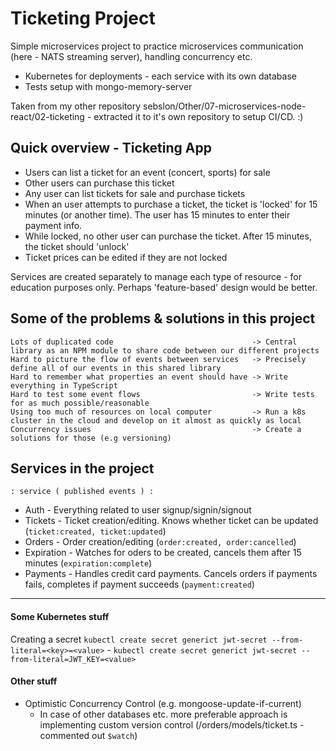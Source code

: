 # Ticketing Project

Simple microservices project to practice microservices communication (here - NATS streaming server), handling concurrency etc.

- Kubernetes for deployments - each service with its own database
- Tests setup with mongo-memory-server

Taken from my other repository sebslon/Other/07-microservices-node-react/02-ticketing - extracted it to it's own repository to setup CI/CD. :)

## Quick overview - Ticketing App

- Users can list a ticket for an event (concert, sports) for sale
- Other users can purchase this ticket
- Any user can list tickets for sale and purchase tickets
- When an user attempts to purchase a ticket, the ticket is 'locked' for 15 minutes (or another time). The user has 15 minutes to enter their payment info.
- While locked, no other user can purchase the ticket. After 15 minutes, the ticket should 'unlock'
- Ticket prices can be edited if they are not locked

Services are created separately to manage each type of resource - for education purposes only. Perhaps 'feature-based' design would be better.

## Some of the problems & solutions in this project

```
Lots of duplicated code                               -> Central library as an NPM module to share code between our different projects
Hard to picture the flow of events between services   -> Precisely define all of our events in this shared library
Hard to remember what properties an event should have -> Write everything in TypeScript
Hard to test some event flows                         -> Write tests for as much possible/reasonable
Using too much of resources on local computer         -> Run a k8s cluster in the cloud and develop on it almost as quickly as local
Concurrency issues                                    -> Create a solutions for those (e.g versioning)
```

## Services in the project

`: service ( published events ) :`

- Auth - Everything related to user signup/signin/signout
- Tickets - Ticket creation/editing. Knows whether ticket can be updated (`ticket:created, ticket:updated`)
- Orders - Order creation/editing (`order:created, order:cancelled`)
- Expiration - Watches for oders to be created, cancels them after 15 minutes (`expiration:complete`)
- Payments - Handles credit card payments. Cancels orders if payments fails, completes if payment succeeds (`payment:created`)

<hr>

#### Some Kubernetes stuff

Creating a secret `kubectl create secret generict jwt-secret --from-literal=<key>=<value>` - `kubectl create secret generict jwt-secret --from-literal=JWT_KEY=<value>`

#### Other stuff

- Optimistic Concurrency Control (e.g. mongoose-update-if-current)
  - In case of other databases etc. more preferable approach is implementing custom version control (/orders/models/ticket.ts - commented out `$watch`)
